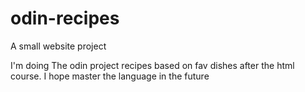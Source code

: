 # odin-recipes
A small website project

I'm doing The odin project recipes based on fav dishes after the html course.
I hope master the language in the future
